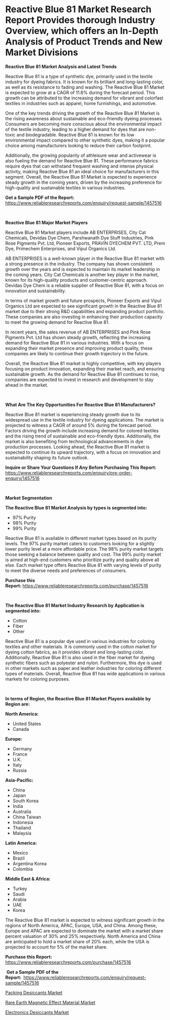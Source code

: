 <p><h1>Reactive Blue 81 Market Research Report Provides thorough Industry Overview, which offers an In-Depth Analysis of Product Trends and New Market Divisions</h1></p><p><strong>Reactive Blue 81 Market Analysis and Latest Trends</strong></p>
<p><p>Reactive Blue 81 is a type of synthetic dye, primarily used in the textile industry for dyeing fabrics. It is known for its brilliant and long-lasting color, as well as its resistance to fading and washing. The Reactive Blue 81 Market is expected to grow at a CAGR of 11.6% during the forecast period. This growth can be attributed to the increasing demand for vibrant and colorfast textiles in industries such as apparel, home furnishings, and automotive.</p><p>One of the key trends driving the growth of the Reactive Blue 81 Market is the rising awareness about sustainable and eco-friendly dyeing processes. Consumers are becoming more conscious about the environmental impact of the textile industry, leading to a higher demand for dyes that are non-toxic and biodegradable. Reactive Blue 81 is known for its low environmental impact compared to other synthetic dyes, making it a popular choice among manufacturers looking to reduce their carbon footprint.</p><p>Additionally, the growing popularity of athleisure wear and activewear is also fueling the demand for Reactive Blue 81. These performance fabrics require dyes that can withstand frequent washing and intense physical activity, making Reactive Blue 81 an ideal choice for manufacturers in this segment. Overall, the Reactive Blue 81 Market is expected to experience steady growth in the coming years, driven by the increasing preference for high-quality and sustainable textiles in various industries.</p></p>
<p><strong>Get a Sample PDF of the Report:&nbsp;</strong> <a href="https://www.reliableresearchreports.com/enquiry/request-sample/1457516">https://www.reliableresearchreports.com/enquiry/request-sample/1457516</a></p>
<p>&nbsp;</p>
<p><strong>Reactive Blue 81 Major Market Players</strong></p>
<p><p>Reactive Blue 81 Market players include AB ENTERPRISES, City Cat Chemicals, Devidas Dye Chem, Parshwanath Dye Stuff Industries, Pink Rose Pigments Pvt. Ltd, Pioneer Exports, PRAVIN DYECHEM PVT. LTD, Prem Dye, Primechem Enterprises, and Vipul Organics Ltd.</p><p>AB ENTERPRISES is a well-known player in the Reactive Blue 81 market with a strong presence in the industry. The company has shown consistent growth over the years and is expected to maintain its market leadership in the coming years. City Cat Chemicals is another key player in the market, known for its high-quality products and customer-centric approach. Devidas Dye Chem is a reliable supplier of Reactive Blue 81, with a focus on innovation and sustainability.</p><p>In terms of market growth and future prospects, Pioneer Exports and Vipul Organics Ltd are expected to see significant growth in the Reactive Blue 81 market due to their strong R&D capabilities and expanding product portfolio. These companies are also investing in enhancing their production capacity to meet the growing demand for Reactive Blue 81.</p><p>In recent years, the sales revenue of AB ENTERPRISES and Pink Rose Pigments Pvt. Ltd has shown steady growth, reflecting the increasing demand for Reactive Blue 81 in various industries. With a focus on expanding their market presence and improving product quality, these companies are likely to continue their growth trajectory in the future.</p><p>Overall, the Reactive Blue 81 market is highly competitive, with key players focusing on product innovation, expanding their market reach, and ensuring sustainable growth. As the demand for Reactive Blue 81 continues to rise, companies are expected to invest in research and development to stay ahead in the market.</p></p>
<p>&nbsp;</p>
<p><strong>What Are The Key Opportunities For Reactive Blue 81 Manufacturers?</strong></p>
<p><p>Reactive Blue 81 market is experiencing steady growth due to its widespread use in the textile industry for dyeing applications. The market is projected to witness a CAGR of around 5% during the forecast period. Factors driving the growth include increasing demand for colored textiles and the rising trend of sustainable and eco-friendly dyes. Additionally, the market is also benefiting from technological advancements in dye production processes. Looking ahead, the Reactive Blue 81 market is expected to continue its upward trajectory, with a focus on innovation and sustainability shaping its future outlook.</p></p>
<p><strong>Inquire or Share Your Questions If Any Before Purchasing This Report:</strong> <a href="https://www.reliableresearchreports.com/enquiry/pre-order-enquiry/1457516">https://www.reliableresearchreports.com/enquiry/pre-order-enquiry/1457516</a></p>
<p>&nbsp;</p>
<p><strong>Market Segmentation</strong></p>
<p><strong>The Reactive Blue 81 Market Analysis by types is segmented into:</strong></p>
<p><ul><li>97% Purity</li><li>98% Purity</li><li>99% Purity</li></ul></p>
<p><p>Reactive Blue 81 is available in different market types based on its purity levels. The 97% purity market caters to customers looking for a slightly lower purity level at a more affordable price. The 98% purity market targets those seeking a balance between quality and cost. The 99% purity market is aimed at high-end customers who prioritize purity and quality above all else. Each market type offers Reactive Blue 81 with varying levels of purity to meet the diverse needs and preferences of consumers.</p></p>
<p><strong>Purchase this Report:&nbsp;</strong><a href="https://www.reliableresearchreports.com/purchase/1457516">https://www.reliableresearchreports.com/purchase/1457516</a></p>
<p>&nbsp;</p>
<p><strong>The Reactive Blue 81 Market Industry Research by Application is segmented into:</strong></p>
<p><ul><li>Cotton</li><li>Fiber</li><li>Other</li></ul></p>
<p><p>Reactive Blue 81 is a popular dye used in various industries for coloring textiles and other materials. It is commonly used in the cotton market for dyeing cotton fabrics, as it provides vibrant and long-lasting color. Additionally, Reactive Blue 81 is also used in the fiber market for dyeing synthetic fibers such as polyester and nylon. Furthermore, this dye is used in other markets such as paper and leather industries for coloring different types of materials. Overall, Reactive Blue 81 has wide applications in various markets for coloring purposes.</p></p>
<p>&nbsp;</p>
<p><strong>In terms of Region, the Reactive Blue 81 Market Players available by Region are:</strong></p>
<p>
    <p> <strong> North America: </strong>
        <ul>
            <li>United States</li>
            <li>Canada</li>
        </ul>
        </p> 
    <p> <strong> Europe: </strong>
        <ul>
            <li>Germany</li>
            <li>France</li>
            <li>U.K.</li>
            <li>Italy</li>
            <li>Russia</li>
        </ul>
        </p> 
    <p> <strong> Asia-Pacific: </strong>
        <ul>
            <li>China</li>
            <li>Japan</li>
            <li>South Korea</li>
            <li>India</li>
            <li>Australia</li>
            <li>China Taiwan</li>
            <li>Indonesia</li>
            <li>Thailand</li>
            <li>Malaysia</li>
        </ul>
        </p> 
    <p> <strong> Latin America: </strong>
        <ul>
            <li>Mexico</li>
            <li>Brazil</li>
            <li>Argentina Korea</li>
            <li>Colombia</li>
        </ul>
        </p> 
    <p> <strong> Middle East & Africa: </strong>
        <ul>
            <li>Turkey</li>
            <li>Saudi</li>
            <li>Arabia</li>
            <li>UAE</li>
            <li>Korea</li>
        </ul>
    </p>
    </p>
<p><p>The Reactive Blue 81 market is expected to witness significant growth in the regions of North America, APAC, Europe, USA, and China. Among these, Europe and APAC are expected to dominate the market with a market share percent valuation of 30% and 25% respectively. North America and China are anticipated to hold a market share of 20% each, while the USA is projected to account for 5% of the market share.</p></p>
<p><strong>Purchase this Report: </strong><a href="https://www.reliableresearchreports.com/purchase/1457516">https://www.reliableresearchreports.com/purchase/1457516</a></p>
<p>&nbsp;<strong>Get a Sample PDF of the Report:&nbsp;&nbsp;</strong><a href="https://www.reliableresearchreports.com/enquiry/request-sample/1457516">https://www.reliableresearchreports.com/enquiry/request-sample/1457516</a></p>
<p><strong></strong></p>
<p><p><a href="https://view.publitas.com/reportprime-1/packing-desiccants-market-offer-valuable-insights-into-market-size-market-share-market-trends-and-projections-spanning-from-2024-to-2031/">Packing Desiccants Market</a></p><p><a href="https://view.publitas.com/reportprime-1/rare-earth-magnetic-effect-material-market-offers-provide-insightful-data-for-the-time-period-from-2024-to-2031-and-also-provide-analysis-based-on-application-type-and-region/">Rare Earth Magnetic Effect Material Market</a></p><p><a href="https://view.publitas.com/reportprime-1/electronics-desiccants-market-analysis-and-market-size-global-industry-overview-market-segmentation-and-forecast-2024-to-2031/">Electronics Desiccants Market</a></p></p>